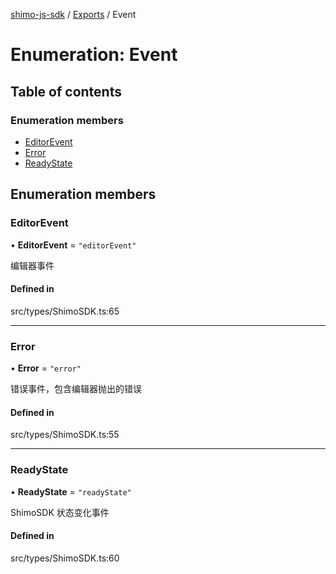 [shimo-js-sdk](../README.md) / [Exports](../modules.md) / Event

# Enumeration: Event

## Table of contents

### Enumeration members

- [EditorEvent](event.md#editorevent)
- [Error](event.md#error)
- [ReadyState](event.md#readystate)

## Enumeration members

### EditorEvent

• **EditorEvent** = `"editorEvent"`

编辑器事件

#### Defined in

src/types/ShimoSDK.ts:65

___

### Error

• **Error** = `"error"`

错误事件，包含编辑器抛出的错误

#### Defined in

src/types/ShimoSDK.ts:55

___

### ReadyState

• **ReadyState** = `"readyState"`

ShimoSDK 状态变化事件

#### Defined in

src/types/ShimoSDK.ts:60
